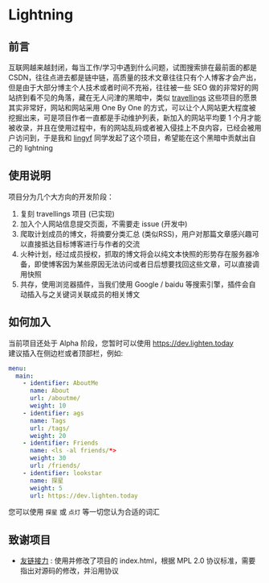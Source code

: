 # Lightning 

## 前言
互联网越来越封闭，每当工作/学习中遇到什么问题，试图搜索排在最前面的都是 CSDN，往往点进去都是链中链，高质量的技术文章往往只有个人博客才会产出，但是由于大部分博主个人技术或者时间不充裕，往往被一些 SEO 做的非常好的网站挤到看不见的角落，藏在无人问津的黑暗中，类似 [travellings](https://github.com/volfclub/travellings) 这些项目的愿景其实非常好，网站和网站采用 One By One 的方式，可以让个人网站更大程度被挖掘出来，可是项目作者一直都是手动维护列表，新加入的网站平均要 1 个月才能被收录，并且在使用过程中，有的网站乱码或者被入侵挂上不良内容，已经会被用户访问到，于是我和 [lingyf](https://github.com/sxueck/lightning/stargazers) 同学发起了这个项目，希望能在这个黑暗中贡献出自己的 lightning

## 使用说明
项目分为几个大方向的开发阶段：
1. 复刻 travellings 项目 (已实现)
2. 加入个人网站信息提交页面，不需要走 issue (开发中)
3. 爬取计划成员的博文，将摘要分类汇总 (类似RSS)，用户对那篇文章感兴趣可以直接抵达目标博客进行与作者的交流
4. 火种计划，经过成员授权，抓取的博文将会以纯文本快照的形势存在服务器冷备，即使博客因为某些原因无法访问或者日后想要找回这些文章，可以直接调用快照
5. 共存，使用浏览器插件，当我们使用 Google / baidu 等搜索引擎，插件会自动插入与之关键词关联成员的相关博文

## 如何加入
当前项目还处于 Alpha 阶段，您暂时可以使用 https://dev.lighten.today  
建议插入在侧边栏或者顶部栏，例如:
```yaml
menu:
  main:
    - identifier: AboutMe
      name: About
      url: /aboutme/
      weight: 10
    - identifier: ags
      name: Tags
      url: /tags/
      weight: 20
    - identifier: Friends
      name: <ls -al friends/*>
      weight: 30
      url: /friends/
    - identifier: lookstar
      name: 探星
      weight: 5
      url: https://dev.lighten.today
```
您可以使用 `探星` 或 `点灯` 等一切您认为合适的词汇

## 致谢项目
* [友链接力](https://github.com/volfclub/travellings) : 使用并修改了项目的 index.html，根据 MPL 2.0 协议标准，需要指出对源码的修改，并沿用协议
